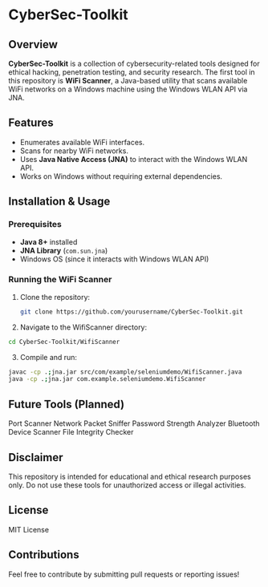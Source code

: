 # CyberSec-Toolkit

## Overview
**CyberSec-Toolkit** is a collection of cybersecurity-related tools designed for ethical hacking, penetration testing, and security research. The first tool in this repository is **WiFi Scanner**, a Java-based utility that scans available WiFi networks on a Windows machine using the Windows WLAN API via JNA.

## Features
- Enumerates available WiFi interfaces.
- Scans for nearby WiFi networks.
- Uses **Java Native Access (JNA)** to interact with the Windows WLAN API.
- Works on Windows without requiring external dependencies.

## Installation & Usage

### Prerequisites
- **Java 8+** installed
- **JNA Library** (`com.sun.jna`)
- Windows OS (since it interacts with Windows WLAN API)

### Running the WiFi Scanner
1. Clone the repository:
   ```sh
   git clone https://github.com/yourusername/CyberSec-Toolkit.git
   
2. Navigate to the WifiScanner directory:
```sh
cd CyberSec-Toolkit/WifiScanner
```

3. Compile and run:
```sh
javac -cp .;jna.jar src/com/example/seleniumdemo/WifiScanner.java
java -cp .;jna.jar com.example.seleniumdemo.WifiScanner
```

## Future Tools (Planned)
Port Scanner
Network Packet Sniffer
Password Strength Analyzer
Bluetooth Device Scanner
File Integrity Checker

## Disclaimer
This repository is intended for educational and ethical research purposes only. Do not use these tools for unauthorized access or illegal activities.

## License
MIT License

## Contributions
Feel free to contribute by submitting pull requests or reporting issues!
